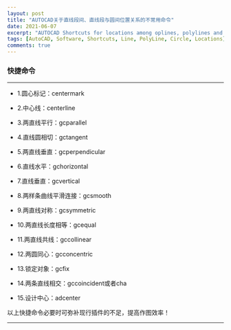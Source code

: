 ```yaml
---
layout: post
title: "AUTOCAD关于直线段间、直线段与圆间位置关系的不常用命令"
date: 2021-06-07
excerpt: "AUTOCAD Shortcuts for locations among oplines, polylines and circles"
tags: [AutoCAD, Software, Shortcuts, Line, PolyLine, Circle, Locations]
comments: true
---
```


### 快捷命令

---

- 1.圆心标记：centermark

- 2.中心线：centerline

- 3.两直线平行：gcparallel

- 4.直线圆相切：gctangent

- 5.两直线垂直：gcperpendicular

- 6.直线水平：gchorizontal

- 7.直线垂直：gcvertical

- 8.两样条曲线平滑连接：gcsmooth

- 9.两直线对称：gcsymmetric

- 10.两直线长度相等：gcequal

- 11.两直线共线：gccollinear

- 12.两圆同心：gcconcentric

- 13.锁定对象：gcfix

- 14.两条直线相交：gccoincident或者cha

- 15.设计中心：adcenter

以上快捷命令必要时可弥补现行插件的不足，提高作图效率！

---

